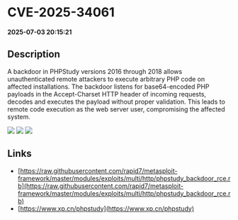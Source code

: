 # CVE-2025-34061

**2025-07-03 20:15:21**

## Description
A backdoor in PHPStudy versions 2016 through 2018 allows unauthenticated remote attackers to execute arbitrary PHP code on affected installations. The backdoor listens for base64-encoded PHP payloads in the Accept-Charset HTTP header of incoming requests, decodes and executes the payload without proper validation. This leads to remote code execution as the web server user, compromising the affected system.

![](https://img.shields.io/static/v1?label=Score&message=9.3&color=red)
![](https://img.shields.io/static/v1?label=Severity&message=CRITICAL&color=red)
![](https://img.shields.io/static/v1?label=CWE&message=RCE&color=green)

## Links
- [https://raw.githubusercontent.com/rapid7/metasploit-framework/master/modules/exploits/multi/http/phpstudy_backdoor_rce.rb](https://raw.githubusercontent.com/rapid7/metasploit-framework/master/modules/exploits/multi/http/phpstudy_backdoor_rce.rb)
- [https://www.xp.cn/phpstudy](https://www.xp.cn/phpstudy)
